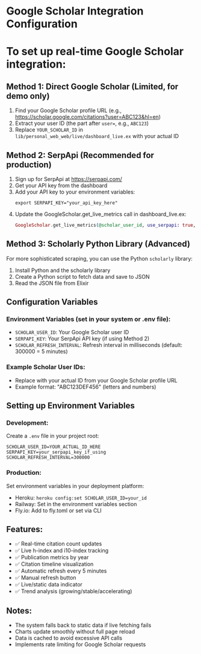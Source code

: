 # Google Scholar Integration Configuration

# To set up real-time Google Scholar integration:

## Method 1: Direct Google Scholar (Limited, for demo only)
1. Find your Google Scholar profile URL (e.g., https://scholar.google.com/citations?user=ABC123&hl=en)
2. Extract your user ID (the part after `user=`, e.g., `ABC123`)
3. Replace `YOUR_SCHOLAR_ID` in `lib/personal_web_web/live/dashboard_live.ex` with your actual ID

## Method 2: SerpApi (Recommended for production)
1. Sign up for SerpApi at https://serpapi.com/
2. Get your API key from the dashboard
3. Add your API key to your environment variables:
   ```
   export SERPAPI_KEY="your_api_key_here"
   ```
4. Update the GoogleScholar.get_live_metrics call in dashboard_live.ex:
   ```elixir
   GoogleScholar.get_live_metrics(@scholar_user_id, use_serpapi: true, api_key: System.get_env("SERPAPI_KEY"))
   ```

## Method 3: Scholarly Python Library (Advanced)
For more sophisticated scraping, you can use the Python `scholarly` library:
1. Install Python and the scholarly library
2. Create a Python script to fetch data and save to JSON
3. Read the JSON file from Elixir

## Configuration Variables

### Environment Variables (set in your system or .env file):
- `SCHOLAR_USER_ID`: Your Google Scholar user ID
- `SERPAPI_KEY`: Your SerpApi API key (if using Method 2)
- `SCHOLAR_REFRESH_INTERVAL`: Refresh interval in milliseconds (default: 300000 = 5 minutes)

### Example Scholar User IDs:
- Replace with your actual ID from your Google Scholar profile URL
- Example format: "ABC123DEF456" (letters and numbers)

## Setting up Environment Variables

### Development:
Create a `.env` file in your project root:
```
SCHOLAR_USER_ID=YOUR_ACTUAL_ID_HERE
SERPAPI_KEY=your_serpapi_key_if_using
SCHOLAR_REFRESH_INTERVAL=300000
```

### Production:
Set environment variables in your deployment platform:
- Heroku: `heroku config:set SCHOLAR_USER_ID=your_id`
- Railway: Set in the environment variables section
- Fly.io: Add to fly.toml or set via CLI

## Features:
- ✅ Real-time citation count updates
- ✅ Live h-index and i10-index tracking
- ✅ Publication metrics by year
- ✅ Citation timeline visualization
- ✅ Automatic refresh every 5 minutes
- ✅ Manual refresh button
- ✅ Live/static data indicator
- ✅ Trend analysis (growing/stable/accelerating)

## Notes:
- The system falls back to static data if live fetching fails
- Charts update smoothly without full page reload
- Data is cached to avoid excessive API calls
- Implements rate limiting for Google Scholar requests
